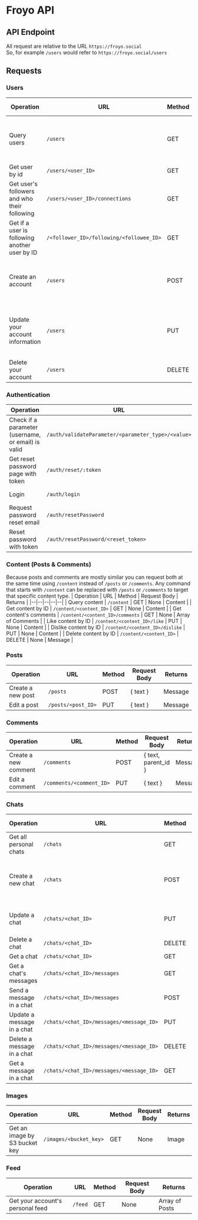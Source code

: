 # Froyo API
## API Endpoint
All request are relative to the URL `https://froyo.social`
<br>
So, for example `/users` would refer to `https://froyo.social/users`
## Requests
### Users
| Operation | URL | Method | Request Body | Returns |
|--|--|--|--|--|
| Query users | `/users` | GET | { query: { userId (optional), text (optional) } } | User |
| Get user by id | `/users/<user_ID>` | GET | None | User |
| Get user's followers and who their following | `/users/<user_ID>/connections` | GET | None | { followers, followees } |
| Get if a user is following another user by ID | `/<follower_ID>/following/<followee_ID>` | GET | None | Boolean |
| Create an account | `/users` | POST | { email, username, dob, first_name, last_name, password } | Message |
| Update your account information | `/users` | PUT | { email, username, dob, first_name, last_name, description } |  Message |
| Delete your account | `/users` | DELETE | None | Message |
### Authentication
| Operation | URL | Method | Request Body | Returns |
|--|--|--|--|--|
| Check if a parameter (username, or email) is valid | `/auth/validateParameter/<parameter_type>/<value>` | GET | None | Message |
| Get reset password page with token | `/auth/reset/:token` | GET | None | HTML |
| Login | `/auth/login` | POST | { email, password } | Authentication Token |
| Request password reset email | `/auth/resetPassword` | PUT | { email } | Message |
| Reset password with token | `/auth/resetPassword/<reset_token>` | PUT | { password, confirmPassword } | Message |
### Content (Posts & Comments)
Because posts and comments are mostly similar you can request both at the same time using `/content` instead of `/posts` or `/comments`. Any command that starts with `/content` can be replaced with `/posts` or `/comments` to target that specific content type.
| Operation | URL | Method | Request Body | Returns |
|--|--|--|--|--|
| Query content | `/content` | GET | None | Content |
| Get content by ID | `/content/<content_ID>` | GET | None | Content |
| Get content's comments | `/content/<content_ID>/comments` | GET | None | Array of Comments |
| Like content by ID | `/content/<content_ID>/like` | PUT | None | Content |
| Dislike content by ID | `/content/<content_ID>/dislike` | PUT | None | Content |
| Delete content by ID | `/content/<content_ID>` | DELETE | None | Message |
### Posts
| Operation | URL | Method | Request Body | Returns |
|--|--|--|--|--|
| Create a new post | `/posts` | POST | { text } | Message |
| Edit a post | `/posts/<post_ID>` | PUT | { text } | Message |
### Comments
| Operation | URL | Method | Request Body | Returns |
|--|--|--|--|--|
| Create a new comment | `/comments` | POST | { text, parent_id } | Message |
| Edit a comment | `/comments/<comment_ID>` | PUT | { text } | Message |
### Chats
| Operation | URL | Method | Request Body | Returns |
|--|--|--|--|--|
| Get all personal chats | `/chats` | GET | None | Array of Chats |
| Create a new chat | `/chats` | POST | { title (optional), members, expiration (optional) } | Chat |
| Update a chat | `/chats/<chat_ID>` | PUT | { title (optional), members } | Chat |
| Delete a chat | `/chats/<chat_ID>` | DELETE | None | Message |
| Get a chat | `/chats/<chat_ID>` | GET | None | Chat |
| Get a chat's messages | `/chats/<chat_ID>/messages` | GET | None | Array of ChatMessages |
| Send a message in a chat | `/chats/<chat_ID>/messages` | POST | { text } | ChatMessage |
| Update a message in a chat | `/chats/<chat_ID>/messages/<message_ID>` | PUT | { text } | ChatMessage |
| Delete a message in a chat | `/chats/<chat_ID>/messages/<message_ID>` | DELETE | None | Message |
| Get a message in a chat | `/chats/<chat_ID>/messages/<message_ID>` | GET | None | ChatMessage |
### Images
| Operation | URL | Method | Request Body | Returns |
|--|--|--|--|--|
| Get an image by S3 bucket key | `/images/<bucket_key>` | GET | None | Image |
### Feed
| Operation | URL | Method | Request Body | Returns |
|--|--|--|--|--|
| Get your account's personal feed | `/feed` | GET | None | Array of Posts |
